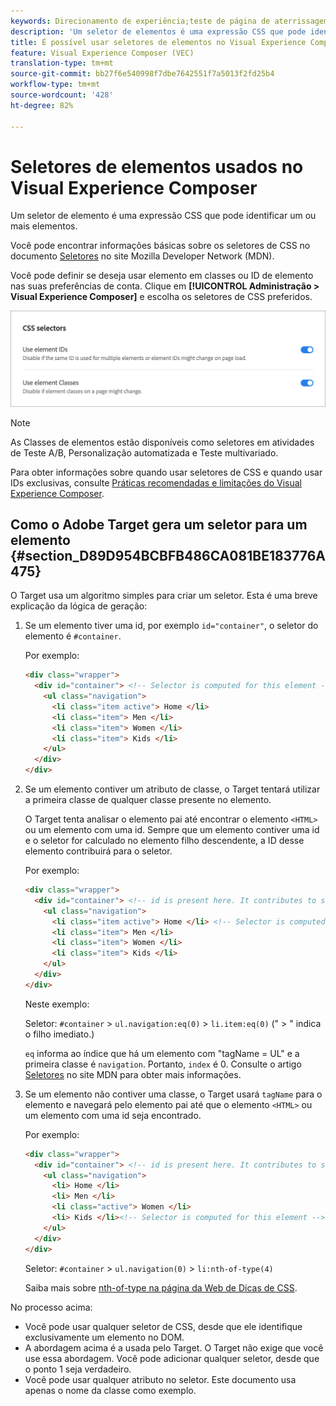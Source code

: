 ```yaml
---
keywords: Direcionamento de experiência;teste de página de aterrissagem
description: 'Um seletor de elementos é uma expressão CSS que pode identificar um ou mais elementos. Saiba como usar seletores de elementos no Adobe Target Visual Experience Composer (VEC). '
title: É possível usar seletores de elementos no Visual Experience Composer (VEC)?
feature: Visual Experience Composer (VEC)
translation-type: tm+mt
source-git-commit: bb27f6e540998f7dbe7642551f7a5013f2fd25b4
workflow-type: tm+mt
source-wordcount: '428'
ht-degree: 82%

---
```



# Seletores de elementos usados no Visual Experience Composer

Um seletor de elemento é uma expressão CSS que pode identificar um ou mais elementos.

Você pode encontrar informações básicas sobre os seletores de CSS no documento [Seletores](https://developer.mozilla.org/en-US/docs/Web/Guide/CSS/Getting_started/Selectors) no site Mozilla Developer Network (MDN).

Você pode definir se deseja usar elemento em classes ou ID de elemento nas suas preferências de conta. Clique em **[!UICONTROL Administração > Visual Experience Composer]** e escolha os seletores de CSS preferidos.

![](assets/css_selectors.png)

>[!NOTE]
>
>As Classes de elementos estão disponíveis como seletores em atividades de Teste A/B, Personalização automatizada e Teste multivariado.

Para obter informações sobre quando usar seletores de CSS e quando usar IDs exclusivas, consulte [Práticas recomendadas e limitações do Visual Experience Composer](/help/c-experiences/c-visual-experience-composer/experience-composer-best-practices.md#concept_E284B3F704C04406B174D9050A2528A6).

## Como o Adobe Target gera um seletor para um elemento {#section_D89D954BCBFB486CA081BE183776A475}

O Target usa um algoritmo simples para criar um seletor. Esta é uma breve explicação da lógica de geração:

1. Se um elemento tiver uma id, por exemplo `id="container"`, o seletor do elemento é `#container`.

   Por exemplo:

   ```html
   <div class="wrapper">
     <div id="container"> <!-- Selector is computed for this element -->
       <ul class="navigation">
         <li class="item active"> Home </li>
         <li class="item"> Men </li>
         <li class="item"> Women </li>
         <li class="item"> Kids </li>
       </ul>
     </div>
   </div>
   ```

1. Se um elemento contiver um atributo de classe, o Target tentará utilizar a primeira classe de qualquer classe presente no elemento.

   O Target tenta analisar o elemento pai até encontrar o elemento `<HTML>` ou um elemento com uma id. Sempre que um elemento contiver uma id e o seletor for calculado no elemento filho descendente, a ID desse elemento contribuirá para o seletor.

   Por exemplo:

   ```html
   <div class="wrapper">
     <div id="container"> <!-- id is present here. It contributes to selector -->
       <ul class="navigation">
         <li class="item active"> Home </li> <!-- Selector is computed for this element -->
         <li class="item"> Men </li>
         <li class="item"> Women </li>
         <li class="item"> Kids </li>
       </ul>
     </div>
   </div>
   ```

   Neste exemplo:

   Seletor: `#container` > `ul.navigation:eq(0)` > `li.item:eq(0)` (&quot; > &quot; indica o filho imediato.)

   `eq` informa ao índice que há um elemento com &quot;tagName = UL&quot; e a primeira classe é `navigation`. Portanto, `index` é 0. Consulte o artigo [Seletores](https://developer.mozilla.org/en-US/docs/Web/Guide/CSS/Getting_started/Selectors) no site MDN para obter mais informações.

1. Se um elemento não contiver uma classe, o Target usará `tagName` para o elemento e navegará pelo elemento pai até que o elemento `<HTML>` ou um elemento com uma id seja encontrado.

   Por exemplo:

   ```html
   <div class="wrapper">
     <div id="container"> <!-- id is present here. It contributes to selector -->
       <ul class="navigation">
         <li> Home </li>
         <li> Men </li>
         <li class="active"> Women </li>
         <li> Kids </li><!-- Selector is computed for this element -->
       </ul>
     </div>
   </div>
   ```

   Seletor: `#container` > `ul.navigation(0)` > `li:nth-of-type(4)`

   Saiba mais sobre [nth-of-type na página da Web de Dicas de CSS](https://css-tricks.com/almanac/selectors/n/nth-of-type/).

No processo acima:

* Você pode usar qualquer seletor de CSS, desde que ele identifique exclusivamente um elemento no DOM.
* A abordagem acima é a usada pelo Target. O Target não exige que você use essa abordagem. Você pode adicionar qualquer seletor, desde que o ponto 1 seja verdadeiro.
* Você pode usar qualquer atributo no seletor. Este documento usa apenas o nome da classe como exemplo.

